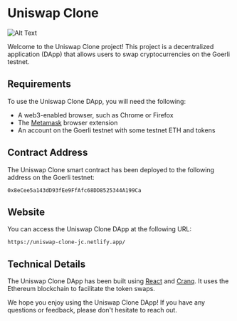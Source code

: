 # Uniswap Clone

![Alt Text](https://i.ibb.co/H7PVDG0/uniclone.jpg)

Welcome to the Uniswap Clone project! This project is a decentralized application (DApp) that allows users to swap cryptocurrencies on the Goerli testnet.

## Requirements

To use the Uniswap Clone DApp, you will need the following:

- A web3-enabled browser, such as Chrome or Firefox
- The [Metamask](https://metamask.io/) browser extension
- An account on the Goerli testnet with some testnet ETH and tokens

## Contract Address

The Uniswap Clone smart contract has been deployed to the following address on the Goerli testnet:

`0x8eCee5a143dD93fEe9FfAfc68DD8525344A199Ca`

## Website

You can access the Uniswap Clone DApp at the following URL:

`https://uniswap-clone-jc.netlify.app/`

## Technical Details

The Uniswap Clone DApp has been built using [React](https://reactjs.org/) and [Cranq](https://cranq.io/). It uses the Ethereum blockchain to facilitate the token swaps.

We hope you enjoy using the Uniswap Clone DApp! If you have any questions or feedback, please don't hesitate to reach out.
